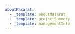 ```yaml
---
aboutMasarat:
  - _template: aboutMasarat
  - _template: projectSummery
  - _template: managementInfo
---
```



